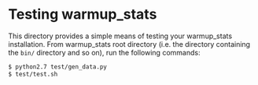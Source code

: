 # Testing warmup_stats

This directory provides a simple means of testing your warmup_stats
installation. From warmup_stats root directory (i.e. the directory containing
the `bin/` directory and so on), run the following commands:

```sh
$ python2.7 test/gen_data.py
$ test/test.sh
```
